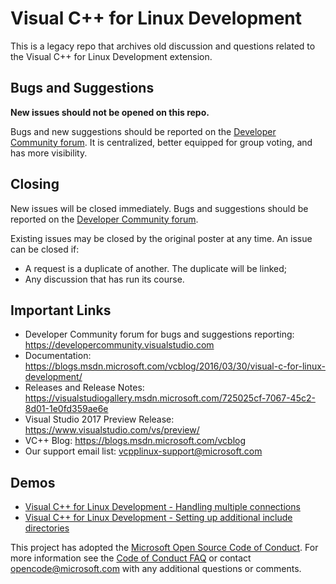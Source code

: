 # Visual C++ for Linux Development

This is a legacy repo that archives old discussion and questions related to the Visual C++ for Linux Development extension.

## Bugs and Suggestions

**New issues should not be opened on this repo.**

Bugs and new suggestions should be reported on the [Developer Community forum](https://developercommunity.visualstudio.com). It is centralized, better equipped for group voting, and has more visibility.

## Closing
New issues will be closed immediately. Bugs and suggestions should be reported on the [Developer Community forum](https://developercommunity.visualstudio.com).

Existing issues may be closed by the original poster at any time. An issue can be closed if:
- A request is a duplicate of another. The duplicate will be linked;
- Any discussion that has run its course.

## Important Links
- Developer Community forum for bugs and suggestions reporting: https://developercommunity.visualstudio.com
- Documentation:  https://blogs.msdn.microsoft.com/vcblog/2016/03/30/visual-c-for-linux-development/
- Releases and Release Notes: https://visualstudiogallery.msdn.microsoft.com/725025cf-7067-45c2-8d01-1e0fd359ae6e
- Visual Studio 2017 Preview Release: https://www.visualstudio.com/vs/preview/
- VC++ Blog: https://blogs.msdn.microsoft.com/vcblog
- Our support email list: vcpplinux-support@microsoft.com

## Demos
- [Visual C++ for Linux Development - Handling multiple connections](https://vimeo.com/251731898)
- [Visual C++ for Linux Development - Setting up additional include directories](https://vimeo.com/251710903 )

This project has adopted the [Microsoft Open Source Code of Conduct](https://opensource.microsoft.com/codeofconduct/). For more information see the [Code of Conduct FAQ](https://opensource.microsoft.com/codeofconduct/faq/) or contact [opencode@microsoft.com](mailto:opencode@microsoft.com) with any additional questions or comments.

